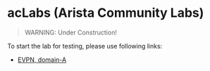 # acLabs (Arista Community Labs)

> WARNING: Under Construction!

To start the lab for testing, please use following links:

- [EVPN, domain-A](https://codespaces.new/aristanetworks/aclabs/tree/main?quickstart=1&devcontainer_path=.devcontainer%2Ftechlib-vxlan-domain-a%2Fdevcontainer.json)
